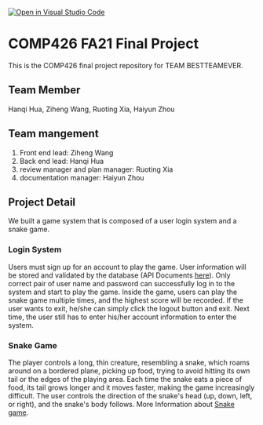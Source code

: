 [![Open in Visual Studio Code](https://classroom.github.com/assets/open-in-vscode-f059dc9a6f8d3a56e377f745f24479a46679e63a5d9fe6f495e02850cd0d8118.svg)](https://classroom.github.com/online_ide?assignment_repo_id=6440967&assignment_repo_type=AssignmentRepo)
# COMP426 FA21 Final Project 
This is the COMP426 final project repository for TEAM BESTTEAMEVER.

## Team Member
Hanqi Hua, Ziheng Wang, Ruoting Xia, Haiyun Zhou

## Team mangement
1. Front end lead: Ziheng Wang
2. Back end lead: Hanqi Hua
3. review manager and plan manager: Ruoting Xia
4. documentation manager: Haiyun Zhou

## Project Detail
We built a game system that is composed of a user login system and a snake game. 

### Login System 
Users must sign up for an account to play the game. User information will be stored and validated by the database (API Documents [here](https://github.com/huahanqi/a99-bestteamever/blob/main/docs/API_Documentation.txt)). Only correct pair of user name and password can successfully log in to the system and start to play the game. Inside the game, users can play the snake game multiple times, and the highest score will be recorded. If the user wants to exit, he/she can simply click the logout button and exit. Next time, the user still has to enter his/her account information to enter the system. 
### Snake Game
The player controls a long, thin creature, resembling a snake, which roams around on a bordered plane, picking up food, trying to avoid hitting its own tail or the edges of the playing area. Each time the snake eats a piece of food, its tail grows longer and it moves faster, making the game increasingly difficult. The user controls the direction of the snake's head (up, down, left, or right), and the snake's body follows. More Information about [Snake game](https://en.wikipedia.org/wiki/Snake_(video_game_genre)).
